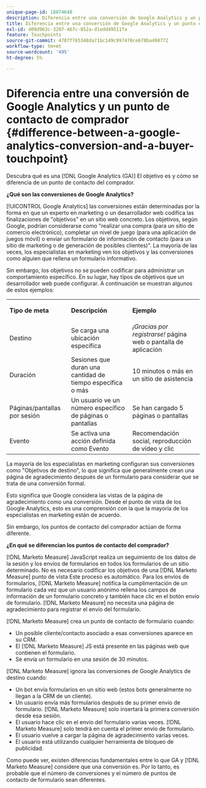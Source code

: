 ```yaml
---
unique-page-id: 18874648
description: Diferencia entre una conversión de Google Analytics y un punto de contacto de comprador - [!DNL Marketo Measure]
title: Diferencia entre una conversión de Google Analytics y un punto de contacto de comprador
exl-id: d09d963c-3207-467c-852a-d1edd49511fa
feature: Touchpoints
source-git-commit: 4787f765348da71bc149c997470ce678ba498772
workflow-type: tm+mt
source-wordcount: '495'
ht-degree: 5%

---
```


# Diferencia entre una conversión de Google Analytics y un punto de contacto de comprador {#difference-between-a-google-analytics-conversion-and-a-buyer-touchpoint}

Descubra qué es una [!DNL Google Analytics (GA)] El objetivo es y cómo se diferencia de un punto de contacto del comprador.

**¿Qué son las conversiones de Google Analytics?**

[!UICONTROL Google Analytics] las conversiones están determinadas por la forma en que un experto en marketing o un desarrollador web codifica las finalizaciones de &quot;objetivos&quot; en un sitio web concreto. Los objetivos, según Google, podrían considerarse como &quot;realizar una compra (para un sitio de comercio electrónico), completar un nivel de juego (para una aplicación de juegos móvil) o enviar un formulario de información de contacto (para un sitio de marketing o de generación de posibles clientes)&quot;. La mayoría de las veces, los especialistas en marketing ven los objetivos y las conversiones como alguien que rellena un formulario informativo.

Sin embargo, los objetivos no se pueden codificar para administrar un comportamiento específico. En su lugar, hay tipos de objetivos que un desarrollador web puede configurar. A continuación se muestran algunos de estos ejemplos:

<table> 
 <colgroup> 
  <col> 
  <col> 
  <col> 
 </colgroup> 
 <tbody> 
  <tr> 
   <td><strong>Tipo de meta</strong></td> 
   <td><p><strong>Descripción</strong></p></td> 
   <td><strong>Ejemplo</strong></td> 
  </tr> 
  <tr> 
   <td><p>Destino</p></td> 
   <td>Se carga una ubicación específica</td> 
   <td><em>¡Gracias por registrarse!</em> página web o pantalla de aplicación</td> 
  </tr> 
  <tr> 
   <td>Duración</td> 
   <td>Sesiones que duran una cantidad de tiempo específica o más</td> 
   <td>10 minutos o más en un sitio de asistencia</td> 
  </tr> 
  <tr> 
   <td>Páginas/pantallas por sesión</td> 
   <td>Un usuario ve un número específico de páginas o pantallas</td> 
   <td>Se han cargado 5 páginas o pantallas</td> 
  </tr> 
  <tr> 
   <td>Evento</td> 
   <td>Se activa una acción definida como Evento</td> 
   <td>Recomendación social, reproducción de vídeo y clic</td> 
  </tr> 
 </tbody> 
</table>

La mayoría de los especialistas en marketing configuran sus conversiones como &quot;Objetivos de destino&quot;, lo que significa que generalmente crean una página de agradecimiento después de un formulario para considerar que se trata de una conversión formal.

Esto significa que Google considera las vistas de la página de agradecimiento como una conversión. Desde el punto de vista de los Google Analytics, esto es una comprensión con la que la mayoría de los especialistas en marketing están de acuerdo.

Sin embargo, los puntos de contacto del comprador actúan de forma diferente.

**¿En qué se diferencian los puntos de contacto del comprador?**

[!DNL Marketo Measure] JavaScript realiza un seguimiento de los datos de la sesión y los envíos de formularios en todos los formularios de un sitio determinado. No es necesario codificar los objetivos de una [!DNL Marketo Measure] punto de vista Este proceso es automático. Para los envíos de formularios, [!DNL Marketo Measure] notifica la cumplimentación de un formulario cada vez que un usuario anónimo rellena los campos de información de un formulario concreto y también hace clic en el botón envío de formulario. [!DNL Marketo Measure] no necesita una página de agradecimiento para registrar el envío del formulario.

[!DNL Marketo Measure] crea un punto de contacto de formulario cuando:

* Un posible cliente/contacto asociado a esas conversiones aparece en su CRM.
* El [!DNL Marketo Measure] JS está presente en las páginas web que contienen el formulario.
* Se envía un formulario en una sesión de 30 minutos.

[!DNL Marketo Measure] ignora las conversiones de Google Analytics de destino cuando:

* Un bot envía formularios en un sitio web (estos bots generalmente no llegan a la CRM de un cliente).
* Un usuario envía más formularios después de su primer envío de formulario. [!DNL Marketo Measure] solo insertará la primera conversión desde esa sesión.
* El usuario hace clic en el envío del formulario varias veces. [!DNL Marketo Measure] solo tendrá en cuenta el primer envío de formulario.
* El usuario vuelve a cargar la página de agradecimiento varias veces.
* El usuario está utilizando cualquier herramienta de bloqueo de publicidad.

Como puede ver, existen diferencias fundamentales entre lo que GA y [!DNL Marketo Measure] considere que una conversión es. Por lo tanto, es probable que el número de conversiones y el número de puntos de contacto de formulario sean diferentes.
